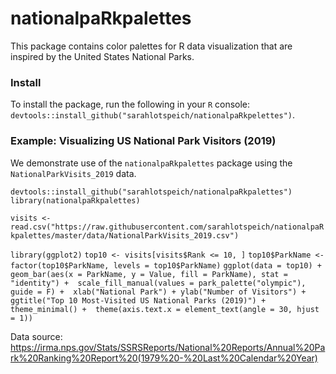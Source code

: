# nationalpaRkpalettes
This package contains color palettes for R data visualization that are inspired by the United States National Parks. 

### Install
To install the package, run the following in your `R` console: `devtools::install_github("sarahlotspeich/nationalpaRkpelettes")`.

### Example: Visualizing US National Park Visitors (2019)

We demonstrate use of the `nationalpaRkpalettes` package using the `NationalParkVisits_2019` data.

`devtools::install_github("sarahlotspeich/nationalpaRkpalettes")`
`library(nationalpaRkpalettes)`

`visits <- read.csv("https://raw.githubusercontent.com/sarahlotspeich/nationalpaRkpalettes/master/data/NationalParkVisits_2019.csv")`

`library(ggplot2)`
`top10 <- visits[visits$Rank <= 10, ]`
`top10$ParkName <- factor(top10$ParkName, levels = top10$ParkName)`
`ggplot(data = top10) + 
  geom_bar(aes(x = ParkName, y = Value, fill = ParkName), stat = "identity") + 
  scale_fill_manual(values = park_palette("olympic"), guide = F) + 
  xlab("National Park") + ylab("Number of Visitors") + 
  ggtitle("Top 10 Most-Visited US National Parks (2019)") + theme_minimal() + 
  theme(axis.text.x = element_text(angle = 30, hjust = 1))`

Data source: https://irma.nps.gov/Stats/SSRSReports/National%20Reports/Annual%20Park%20Ranking%20Report%20(1979%20-%20Last%20Calendar%20Year)
